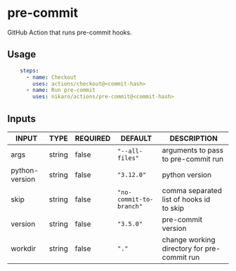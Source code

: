 # pre-commit

GitHub Action that runs pre-commit hooks.

## Usage

```yaml
    steps:
      - name: Checkout
        uses: actions/checkout@<commit-hash>
      - name: Run pre-commit
        uses: nikaro/actions/pre-commit@<commit-hash>
```

## Inputs

<!-- AUTO-DOC-INPUT:START - Do not remove or modify this section -->

|     INPUT      |  TYPE  | REQUIRED |         DEFAULT         |                  DESCRIPTION                  |
|----------------|--------|----------|-------------------------|-----------------------------------------------|
|      args      | string |  false   |     `"--all-files"`     |      arguments to pass to pre-commit run      |
| python-version | string |  false   |       `"3.12.0"`        |                python version                 |
|      skip      | string |  false   | `"no-commit-to-branch"` | comma separated list of hooks id <br>to skip  |
|    version     | string |  false   |        `"3.5.0"`        |              pre-commit version               |
|    workdir     | string |  false   |          `"."`          |  change working directory for pre-commit run  |

<!-- AUTO-DOC-INPUT:END -->
